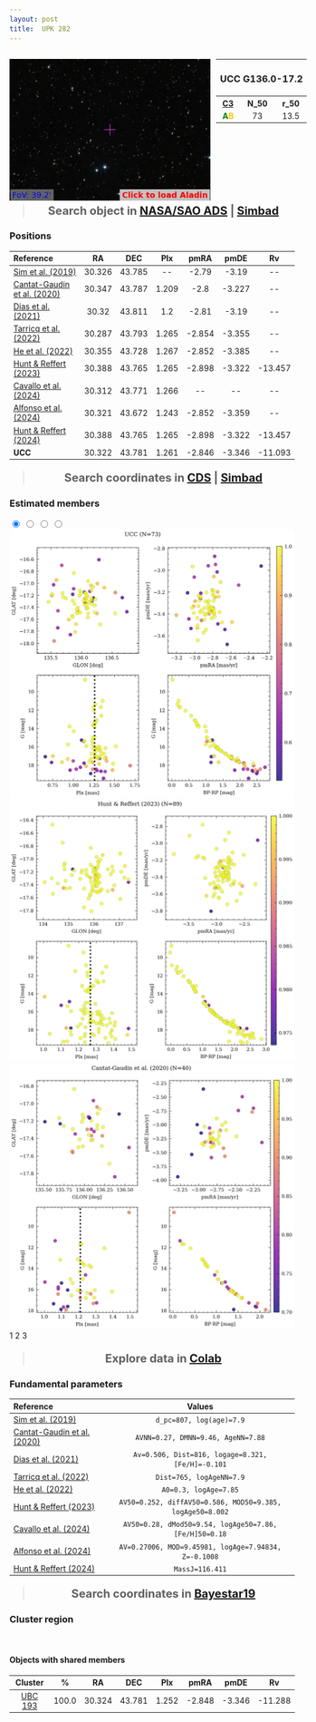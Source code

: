 ```yaml
---
layout: post
title:  UPK 282
---
```

<div style="display: flex; justify-content: space-between; width:720px;height:250px">
<div style="text-align: center;">

<!-- Static image + data attributes for FOV and target -->
<img id="aladin_img"
     data-umami-event="aladin_load"
     src="https://raw.githubusercontent.com/ucc23/Q2N/main/plots/aladin/upk282.webp"
     alt="Click to load Aladin Lite" 
     style="width:355px;height:250px; cursor: pointer;"
     data-fov="0.45" 
     data-target="30.322 43.781"/>
<!-- Div to contain Aladin Lite viewer -->
<div id="aladin-lite-div" style="width:355px;height:250px;display:none;"></div>
<!-- Aladin Lite script (will be loaded after the image is clicked) -->
<script src="{{ site.baseurl }}/scripts/aladin_load.js"></script>

</div>
<!-- Left block -->

<table style="width:355px;height:250px;">
  <!-- Row 1 (title) -->
  <tr>
    <td colspan="5"><h3>UCC G136.0-17.2</h3></td>
  </tr>
  <!-- Row 2 -->
  <tr>
    <th style="text-align: center;"><a href="https://ucc.ar/faq#what-is-the-c3-parameter" title="Combined class">C3</a></th>
    <th style="text-align: center;"><div title="Stars with membership probability >50%">N_50</div></th>
    <th style="text-align: center;"><div title="Radius that contains half the members [arcmin]">r_50</div></th>
  </tr>
  <!-- Row 3 -->
  <tr>
    <td style="text-align: center;"><span style="color: green; font-weight: bold;">A</span><span style="color: #FFC300; font-weight: bold;">B</span></td>
    <td style="text-align: center;">73</td>
    <td style="text-align: center;">13.5</td>
  </tr>
</table>
</div>

> <p style="text-align:center; font-weight: bold; font-size:20px">Search object in <a data-umami-event="nasa_search" href="https://ui.adsabs.harvard.edu/search/q=%20collection%3Aastronomy%20body%3A%22UPK%20282%22&sort=date%20desc%2C%20bibcode%20desc&p_=0" target="_blank">NASA/SAO ADS</a> | <a data-umami-event="simbad_search" href="https://simbad.cds.unistra.fr/simbad/sim-id-refs?Ident=upk282" target="_blank">Simbad</a></p>


### Positions

| Reference    | RA    | DEC   | Plx  | pmRA  | pmDE   |  Rv  |
| :---         | :---: | :---: | :---: | :---: | :---: | :---: |
|[Sim et al. (2019)](https://ui.adsabs.harvard.edu/abs/2019JKAS...52..145S) | 30.326 | 43.785 | -- | -2.79 | -3.19 | -- |
|[Cantat-Gaudin et al. (2020)](https://ui.adsabs.harvard.edu/abs/2020A%26A...640A...1C) | 30.347 | 43.787 | 1.209 | -2.8 | -3.227 | -- |
|[Dias et al. (2021)](https://ui.adsabs.harvard.edu/abs/2021MNRAS.504..356D) | 30.32 | 43.811 | 1.2 | -2.81 | -3.19 | -- |
|[Tarricq et al. (2022)](https://ui.adsabs.harvard.edu/abs/2022A%26A...659A..59T) | 30.287 | 43.793 | 1.265 | -2.854 | -3.355 | -- |
|[He et al. (2022)](https://ui.adsabs.harvard.edu/abs/2022ApJS..262....7H) | 30.355 | 43.728 | 1.267 | -2.852 | -3.385 | -- |
|[Hunt & Reffert (2023)](https://ui.adsabs.harvard.edu/abs/2023A%26A...673A.114H) | 30.388 | 43.765 | 1.265 | -2.898 | -3.322 | -13.457 |
|[Cavallo et al. (2024)](https://ui.adsabs.harvard.edu/abs/2024AJ....167...12C) | 30.312 | 43.771 | 1.266 | -- | -- | -- |
|[Alfonso et al. (2024)](https://ui.adsabs.harvard.edu/abs/2024A%26A...689A..18A) | 30.321 | 43.672 | 1.243 | -2.852 | -3.359 | -- |
|[Hunt & Reffert (2024)](https://ui.adsabs.harvard.edu/abs/2024A%26A...686A..42H) | 30.388 | 43.765 | 1.265 | -2.898 | -3.322 | -13.457 |
| **UCC** |30.322 | 43.781 | 1.261 | -2.846 | -3.346 | -11.093 |

> <p style="text-align:center; font-weight: bold; font-size:20px">Search coordinates in <a data-umami-event="cds_coord_search" href="https://cdsportal.u-strasbg.fr/?target=30.322,+43.781" target="_blank">CDS</a> | <a data-umami-event="simbad_coord_search" href="https://simbad.cds.unistra.fr/mobile/object_list.html?coord=30.322%2043.781&output=json&radius=5&userEntry=upk282" target="_blank">Simbad</a></p>

### Estimated members

<div class="carousel">
<input type="radio" name="radio-btn" id="slide1" checked>
<input type="radio" name="radio-btn" id="slide1">
<input type="radio" name="radio-btn" id="slide2">
<input type="radio" name="radio-btn" id="slide3">
<div class="slides">
<div class="slide">
<a href="https://raw.githubusercontent.com/ucc23/Q2N/main/plots/UCC/upk282.webp" target="_blank">
<img src="https://raw.githubusercontent.com/ucc23/Q2N/main/plots/UCC/upk282.webp" alt="UPK 282 UCC">
</a>
</div>
<div class="slide">
<a href="https://raw.githubusercontent.com/ucc23/Q2N/main/plots/HUNT23/upk282.webp" target="_blank">
<img src="https://raw.githubusercontent.com/ucc23/Q2N/main/plots/HUNT23/upk282.webp" alt="UPK 282 HUNT23">
</a>
</div>
<div class="slide">
<a href="https://raw.githubusercontent.com/ucc23/Q2N/main/plots/CANTAT20/upk282.webp" target="_blank">
<img src="https://raw.githubusercontent.com/ucc23/Q2N/main/plots/CANTAT20/upk282.webp" alt="UPK 282 CANTAT20">
</a>
</div>
</div>
<div class="indicators">
<label for="slide1">1</label>
<label for="slide2">2</label>
<label for="slide3">3</label>
</div>
</div>


> <p style="text-align:center; font-weight: bold; font-size:20px">Explore data in <a data-umami-event="colab" href="https://colab.research.google.com/github/ucc23/ucc/blob/main/assets/notebook.ipynb" target="_blank">Colab</a></p>


### Fundamental parameters

| Reference |  Values |
| :---      |  :---:  |
| [Sim et al. (2019)](https://ui.adsabs.harvard.edu/abs/2019JKAS...52..145S) | `d_pc=807, log(age)=7.9` |
| [Cantat-Gaudin et al. (2020)](https://ui.adsabs.harvard.edu/abs/2020A%26A...640A...1C) | `AVNN=0.27, DMNN=9.46, AgeNN=7.88` |
| [Dias et al. (2021)](https://ui.adsabs.harvard.edu/abs/2021MNRAS.504..356D) | `Av=0.506, Dist=816, logage=8.321, [Fe/H]=-0.101` |
| [Tarricq et al. (2022)](https://ui.adsabs.harvard.edu/abs/2022A%26A...659A..59T) | `Dist=765, logAgeNN=7.9` |
| [He et al. (2022)](https://ui.adsabs.harvard.edu/abs/2022ApJS..262....7H) | `A0=0.3, logAge=7.85` |
| [Hunt & Reffert (2023)](https://ui.adsabs.harvard.edu/abs/2023A%26A...673A.114H) | `AV50=0.252, diffAV50=0.586, MOD50=9.385, logAge50=8.002` |
| [Cavallo et al. (2024)](https://ui.adsabs.harvard.edu/abs/2024AJ....167...12C) | `AV50=0.28, dMod50=9.54, logAge50=7.86, [Fe/H]50=0.18` |
| [Alfonso et al. (2024)](https://ui.adsabs.harvard.edu/abs/2024A%26A...689A..18A) | `AV=0.27006, MOD=9.45981, logAge=7.94834, Z=-0.1008` |
| [Hunt & Reffert (2024)](https://ui.adsabs.harvard.edu/abs/2024A%26A...686A..42H) | `MassJ=116.411` |

> <p style="text-align:center; font-weight: bold; font-size:20px">Search coordinates in <a data-umami-event="bayestar" href="http://argonaut.skymaps.info/query?lon=136.058%20&lat=-17.294&coordsys=gal&mapname=bayestar2019" target="_blank">Bayestar19</a></p>


### Cluster region

<html lang="en">
  <body>
    <center>
    <div id="plot-params"
         data-oc-name="upk282"
         data-ra-center="30.35"
         data-dec-center="43.79"
         data-rad-deg="13.5"
         data-plx="1.261">
    </div>
    <div id="plot-container">
        <div id="plot"></div>
    </div>
    <script defer type="module" src="{{ site.baseurl }}/scripts/radec_scatter.js"></script>
    </center>
  </body>
</html>
<br>


#### Objects with shared members

| Cluster | <span title="Percentage of members that this OC shares with the ones listed">%</span>   | RA   | DEC   | Plx   | pmRA  | pmDE  | Rv    |
| :---:   | :-: |:---: | :---: | :---: | :---: | :---: | :---: |
|[UBC 193](/_clusters/ubc193/)| 100.0 | 30.324 | 43.781 | 1.252 | -2.848 | -3.346 | -11.288 |